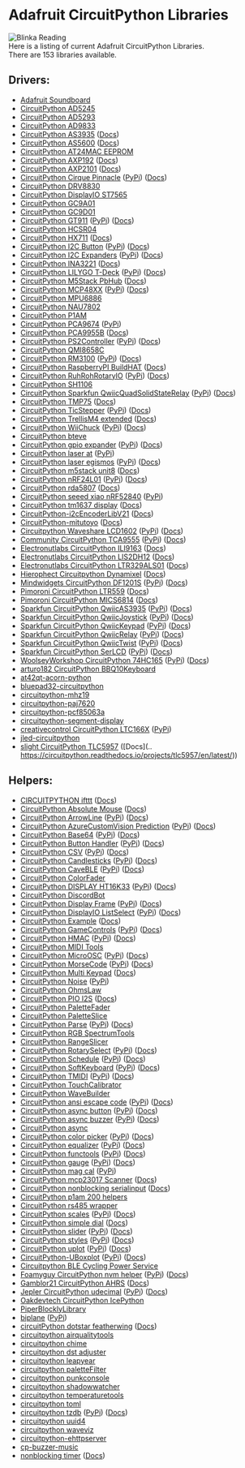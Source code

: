 # Adafruit CircuitPython Libraries
![Blinka Reading](https://raw.githubusercontent.com/adafruit/Adafruit_CircuitPython_Bundle/main/assets/BlinkaBook.png)  
Here is a listing of current Adafruit CircuitPython Libraries.  
There are 153 libraries available.

## Drivers:
* [Adafruit Soundboard](https://github.com/mmabey/Adafruit_Soundboard.git)
* [CircuitPython AD5245](https://github.com/cedargrovestudios/CircuitPython_AD5245.git)
* [CircuitPython AD5293](https://github.com/CedarGroveStudios/CircuitPython_AD5293.git)
* [CircuitPython AD9833](https://github.com/CedarGroveStudios/CircuitPython_AD9833.git)
* [CircuitPython AS3935](https://github.com/BiffoBear/CircuitPython_AS3935.git) \([Docs](https://circuitpython-as3935.readthedocs.io/))
* [CircuitPython AS5600](https://github.com/noelanderson/CircuitPython_AS5600.git) \([Docs](https://circuitpython-as5600.readthedocs.io/))
* [CircuitPython AT24MAC EEPROM](https://github.com/facts-engineering/CircuitPython_AT24MAC_EEPROM.git)
* [CircuitPython AXP192](https://github.com/CDarius/CircuitPython_AXP192.git) \([Docs](https://circuitpython-axp192.readthedocs.io/))
* [CircuitPython AXP2101](https://github.com/CDarius/CircuitPython_AXP2101.git) \([Docs](https://circuitpython-axp2101.readthedocs.io/))
* [CircuitPython Cirque Pinnacle](https://github.com/2bndy5/CircuitPython_Cirque_Pinnacle.git) ([PyPi](https://pypi.org/project/circuitpython-cirque-pinnacle)) \([Docs](https://circuitpython-cirque-pinnacle.readthedocs.io/en/latest/?badge=latest))
* [CircuitPython DRV8830](https://github.com/CedarGroveStudios/CircuitPython_DRV8830.git)
* [CircuitPython DisplayIO ST7565](https://github.com/mateusznowakdev/CircuitPython_DisplayIO_ST7565.git)
* [CircuitPython GC9A01](https://github.com/tylercrumpton/CircuitPython_GC9A01.git)
* [CircuitPython GC9D01](https://github.com/tylercrumpton/CircuitPython_GC9D01.git)
* [CircuitPython GT911](https://github.com/rgrizzell/CircuitPython_GT911.git) ([PyPi](https://pypi.org/project/circuitpython-gt911)) \([Docs](https://circuitpython-gt911.readthedocs.io/))
* [CircuitPython HCSR04](https://github.com/mmabey/CircuitPython_HCSR04.git)
* [CircuitPython HX711](https://github.com/fivesixzero/CircuitPython_HX711.git) \([Docs](https://circuitpython-hx711.readthedocs.io/))
* [CircuitPython I2C Button](https://github.com/gmparis/CircuitPython_I2C_Button.git) ([PyPi](https://pypi.org/project/circuitpython-i2c-button)) \([Docs](https://circuitpython-i2c_button.readthedocs.io/))
* [CircuitPython I2C Expanders](https://github.com/ilikecake/CircuitPython_I2C_Expanders.git) ([PyPi](https://pypi.org/project/circuitpython-i2c-expanders)) \([Docs](https://circuitpython-i2c-expanders.readthedocs.io/))
* [CircuitPython INA3221](https://github.com/barbudor/CircuitPython_INA3221.git) \([Docs](https://circuitpython-ina3221.readthedocs.io/en/latest/))
* [CircuitPython LILYGO T-Deck](https://github.com/rgrizzell/CircuitPython_LILYGO_T-Deck.git) ([PyPi](https://pypi.org/project/circuitpython-lilygo-t-deck)) \([Docs](https://circuitpython-lilygo-t-deck.readthedocs.io/))
* [CircuitPython M5Stack PbHub](https://github.com/CDarius/CircuitPython_M5Stack_PbHub.git) \([Docs](https://circuitpython-m5stack-pbhub.readthedocs.io/))
* [CircuitPython MCP48XX](https://github.com/brushmate/CircuitPython_MCP48XX.git) ([PyPi](https://pypi.org/project/circuitpython-mcp48xx)) \([Docs](https://circuitpython-mcp48xx.readthedocs.io/))
* [CircuitPython MPU6886](https://github.com/jins-tkomoda/CircuitPython_MPU6886.git)
* [CircuitPython NAU7802](https://github.com/CedarGroveStudios/CircuitPython_NAU7802.git)
* [CircuitPython P1AM](https://github.com/facts-engineering/CircuitPython_P1AM.git)
* [CircuitPython PCA9674](https://github.com/XENONFFM/CircuitPython_PCA9674.git) ([PyPi](https://pypi.org/project/circuitpython-pca9674))
* [CircuitPython PCA9955B](https://github.com/noelanderson/CircuitPython_PCA9955B.git) \([Docs](https://circuitpython-pca9955b.readthedocs.io/))
* [CircuitPython PS2Controller](https://github.com/todbot/CircuitPython_PS2Controller.git) ([PyPi](https://pypi.org/project/circuitpython-ps2controller)) \([Docs](https://circuitpython-ps2controller.readthedocs.io/))
* [CircuitPython QMI8658C](https://github.com/jins-tkomoda/CircuitPython_QMI8658C.git)
* [CircuitPython RM3100](https://github.com/furbrain/CircuitPython_RM3100.git) ([PyPi](https://pypi.org/project/circuitpython-rm3100)) \([Docs](https://circuitpython-rm3100.readthedocs.io/))
* [CircuitPython RaspberryPI BuildHAT](https://github.com/CDarius/CircuitPython_RaspberryPI_BuildHAT.git) \([Docs](https://circuitpython-raspberrypi-buildhat.readthedocs.io/))
* [CircuitPython RuhRohRotaryIO](https://github.com/todbot/CircuitPython_RuhRohRotaryIO.git) ([PyPi](https://pypi.org/project/circuitpython-ruhrohrotaryio)) \([Docs](https://circuitpython-ruhrohrotaryio.readthedocs.io/))
* [CircuitPython SH1106](https://github.com/winneymj/CircuitPython_SH1106)
* [CircuitPython Sparkfun QwiicQuadSolidStateRelay](https://github.com/gbeland/CircuitPython_Sparkfun_QwiicQuadSolidStateRelay.git) ([PyPi](https://pypi.org/project/circuitpython-sparkfun-qwiicquadsolidstaterelay)) \([Docs](https://circuitpython-sparkfun-qwiicquadsolidstaterelay.readthedocs.io/))
* [CircuitPython TMP75](https://github.com/barbudor/CircuitPython_TMP75.git) \([Docs](https://circuitpython-tmp75.readthedocs.io/en/latest/))
* [CircuitPython TicStepper](https://github.com/tekktrik/CircuitPython_TicStepper.git) ([PyPi](https://pypi.org/project/circuitpython-ticstepper)) \([Docs](https://circuitpython-ticstepper.readthedocs.io/))
* [CircuitPython TrellisM4 extended](https://github.com/arofarn/CircuitPython_TrellisM4_extended.git) \([Docs](https://circuitpython-trellism4_extended.readthedocs.io/))
* [CircuitPython WiiChuck](https://github.com/jfurcean/CircuitPython_WiiChuck.git) ([PyPi](https://pypi.org/project/circuitpython-wiichuck)) \([Docs](https://circuitpython-wiichuck.readthedocs.io/))
* [CircuitPython bteve](https://github.com/jamesbowman/CircuitPython_bteve.git)
* [CircuitPython gpio expander](https://github.com/gpongelli/CircuitPython_gpio_expander.git) ([PyPi](https://pypi.org/project/circuitpython-gpio-expander)) \([Docs](https://circuitpython-gpio-expander.readthedocs.io/))
* [CircuitPython laser at](https://github.com/furbrain/CircuitPython_laser_at.git) ([PyPi](https://pypi.org/project/circuitpython-laser-at))
* [CircuitPython laser egismos](https://github.com/furbrain/CircuitPython_laser_egismos.git) ([PyPi](https://pypi.org/project/circuitpython-laser-egismos)) \([Docs](https://circuitpython-laser-egismos.readthedocs.io/))
* [CircuitPython m5stack unit8](https://github.com/Neradoc/CircuitPython_m5stack_unit8) \([Docs](https://circuitpython-m5stack-unit8.readthedocs.io/))
* [CircuitPython nRF24L01](https://github.com/2bndy5/CircuitPython_nRF24L01.git) ([PyPi](https://pypi.org/project/circuitpython-nrf24l01)) \([Docs](https://circuitpython-nrf24l01.readthedocs.io/en/stable/))
* [CircuitPython rda5807](https://github.com/tinkeringtech/CircuitPython_rda5807.git) \([Docs](https://circuitpython-rda5807m.readthedocs.io/))
* [CircuitPython seeed xiao nRF52840](https://github.com/furbrain/CircuitPython_seeed_xiao_nRF52840.git) ([PyPi](https://pypi.org/project/circuitpython-seeed-xiao-nrf52840))
* [CircuitPython tm1637 display](https://github.com/Neradoc/CircuitPython_tm1637_display) \([Docs](https://tm1637-display-for-circuitpython.readthedocs.io/))
* [CircuitPython-i2cEncoderLibV21](https://github.com/bwshockley/CircuitPython-i2cEncoderLibV21.git) \([Docs](https://circuitpython-i2cencoderlibv21.readthedocs.io/))
* [CircuitPython-mitutoyo](https://github.com/vifino/CircuitPython-mitutoyo.git) \([Docs](https://circuitpython-mitutoyo.readthedocs.io/))
* [Circuitpython Waveshare LCD1602](https://github.com/Neradoc/Circuitpython_Waveshare_LCD1602.git) ([PyPi](https://pypi.org/project/circuitpython-waveshare-lcd1602)) \([Docs](https://circuitpython-waveshare-lcd1602.readthedocs.io/))
* [Community CircuitPython TCA9555](https://github.com/lesamouraipourpre/Community_CircuitPython_TCA9555.git) ([PyPi](https://pypi.org/project/community-circuitpython-tca9555)) \([Docs](https://community-circuitpython-tca9555.readthedocs.io/))
* [Electronutlabs CircuitPython ILI9163](https://github.com/electronut/Electronutlabs_CircuitPython_ILI9163) \([Docs](https://ili9163.readthedocs.io/en/latest/))
* [Electronutlabs CircuitPython LIS2DH12](https://github.com/electronut/Electronutlabs_CircuitPython_LIS2DH12.git) \([Docs](https://circuitpython-lis2dh12-library.readthedocs.io/en/latest/))
* [Electronutlabs CircuitPython LTR329ALS01](https://github.com/electronut/Electronutlabs_CircuitPython_LTR329ALS01.git) \([Docs](https://circuitpython-ltr329als01-library.readthedocs.io/en/latest/))
* [Hierophect Circuitpython Dynamixel](https://github.com/hierophect/Hierophect_Circuitpython_Dynamixel.git) \([Docs](https://circuitpython-dynamixel.readthedocs.io/))
* [Mindwidgets CircuitPython DF1201S](https://github.com/mindwidgets/Mindwidgets_CircuitPython_DF1201S.git) ([PyPi](https://pypi.org/project/mindwidgets-circuitpython-df1201s)) \([Docs](https://mindwidgets-circuitpython-df1201s-library.readthedocs.io/))
* [Pimoroni CircuitPython LTR559](https://github.com/pimoroni/Pimoroni_CircuitPython_LTR559.git) \([Docs](https://circuitpython.readthedocs.io/projects/pimoroni_circuitpython_ltr559/en/latest/))
* [Pimoroni CircuitPython MICS6814](https://github.com/pimoroni/Pimoroni_CircuitPython_MICS6814.git) \([Docs](https://circuitpython.readthedocs.io/projects/mics6814/en/latest/))
* [Sparkfun CircuitPython QwiicAS3935](https://github.com/fourstix/Sparkfun_CircuitPython_QwiicAS3935.git) ([PyPi](https://pypi.org/project/sparkfun-circuitpython-qwiicas3935)) \([Docs](https://sparkfun-circuitpython-qwiicas3935.readthedocs.io/en/latest/))
* [Sparkfun CircuitPython QwiicJoystick](https://github.com/fourstix/Sparkfun_CircuitPython_QwiicJoystick.git) ([PyPi](https://pypi.org/project/sparkfun-circuitpython-qwiicjoystick)) \([Docs](https://sparkfun-circuitpython-qwiicjoystick.readthedocs.io/en/latest/))
* [Sparkfun CircuitPython QwiicKeypad](https://github.com/fourstix/Sparkfun_CircuitPython_QwiicKeypad) ([PyPi](https://pypi.org/project/sparkfun-circuitpython-qwiickeypad)) \([Docs](https://sparkfun-circuitpython-qwiickeypad.readthedocs.io/en/latest/))
* [Sparkfun CircuitPython QwiicRelay](https://github.com/fourstix/Sparkfun_CircuitPython_QwiicRelay.git) ([PyPi](https://pypi.org/project/sparkfun-circuitpython-qwiicrelay)) \([Docs](https://sparkfun-circuitpython-qwiicrelay.readthedocs.io/en/latest/))
* [Sparkfun CircuitPython QwiicTwist](https://github.com/fourstix/Sparkfun_CircuitPython_QwiicTwist.git) ([PyPi](https://pypi.org/project/sparkfun-circuitpython-qwiictwist)) \([Docs](https://sparkfun-circuitpython-qwiictwist.readthedocs.io/en/latest/))
* [Sparkfun CircuitPython SerLCD](https://github.com/fourstix/Sparkfun_CircuitPython_SerLCD.git) ([PyPi](https://pypi.org/project/sparkfun-circuitpython-serlcd)) \([Docs](https://sparkfun-circuitpython-serlcd.readthedocs.io/en/latest/))
* [WoolseyWorkshop CircuitPython 74HC165](https://github.com/WoolseyWorkshop/WoolseyWorkshop_CircuitPython_74HC165.git) ([PyPi](https://pypi.org/project/woolseyworkshop-circuitpython-74hc165)) \([Docs](https://woolseyworkshop-circuitpython-74hc165.readthedocs.io/))
* [arturo182 CircuitPython BBQ10Keyboard](https://github.com/solderparty/arturo182_CircuitPython_BBQ10Keyboard.git)
* [at42qt-acorn-python](https://github.com/skerr92/at42qt-acorn-python.git)
* [bluepad32-circuitpython](https://github.com/ricardoquesada/bluepad32-circuitpython.git)
* [circuitpython-mhz19](https://github.com/bablokb/circuitpython-mhz19.git)
* [circuitpython-paj7620](https://github.com/deshipu/circuitpython-paj7620.git)
* [circuitpython-pcf85063a](https://github.com/bablokb/circuitpython-pcf85063a.git)
* [circuitpython-segment-display](https://github.com/bablokb/circuitpython-segment-display.git)
* [creativecontrol CircuitPython LTC166X](https://github.com/creativecontrol/creativecontrol_CircuitPython_LTC166X.git) ([PyPi](https://pypi.org/project/creativecontrol-circuitpython-ltc166x))
* [jled-circuitpython](https://github.com/jandelgado/jled-circuitpython)
* [slight CircuitPython TLC5957](https://github.com/s-light/slight_CircuitPython_TLC5957.git) \([Docs](.. https://circuitpython.readthedocs.io/projects/tlc5957/en/latest/))

## Helpers:
* [CIRCUITPYTHON ifttt](https://github.com/benevpi/CIRCUITPYTHON_ifttt.git) \([Docs](https://circuitpython-ifttt.readthedocs.io/))
* [CircuitPython Absolute Mouse](https://github.com/Neradoc/CircuitPython_Absolute_Mouse) \([Docs](https://circuitpython-absolute-mouse.readthedocs.io/))
* [CircuitPython ArrowLine](https://github.com/jposada202020/CircuitPython_ArrowLine.git) ([PyPi](https://pypi.org/project/circuitpython-arrowline)) \([Docs](https://circuitpython-arrowline.readthedocs.io/))
* [CircuitPython AzureCustomVision Prediction](https://github.com/jimbobbennett/CircuitPython_AzureCustomVision_Prediction) ([PyPi](https://pypi.org/project/circuitpython-azurecustomvision-prediction)) \([Docs](https://circuitpython.readthedocs.io/projects/circuitpython_azurecustomvision_prediction/en/latest/))
* [CircuitPython Base64](https://github.com/jimbobbennett/CircuitPython_Base64) ([PyPi](https://pypi.org/project/circuitpython-base64)) \([Docs](https://circuitpython.readthedocs.io/projects/base64/en/latest/))
* [CircuitPython Button Handler](https://github.com/EGJ-Moorington/CircuitPython_Button_Handler.git) ([PyPi](https://pypi.org/project/circuitpython-button-handler)) \([Docs](https://circuitpython-button-handler.readthedocs.io/))
* [CircuitPython CSV](https://github.com/tekktrik/CircuitPython_CSV.git) ([PyPi](https://pypi.org/project/circuitpython-csv)) \([Docs](https://circuitpython-csv.readthedocs.io/))
* [CircuitPython Candlesticks](https://github.com/jposada202020/CircuitPython_Candlesticks.git) ([PyPi](https://pypi.org/project/circuitpython-candlesticks)) \([Docs](https://circuitpython-candlesticks.readthedocs.io/en/latest/?badge=latest))
* [CircuitPython CaveBLE](https://github.com/furbrain/CircuitPython_CaveBLE.git) ([PyPi](https://pypi.org/project/circuitpython-caveble)) \([Docs](https://circuitpython-caveble.readthedocs.io/))
* [CircuitPython ColorFader](https://github.com/CedarGroveStudios/CircuitPython_ColorFader.git)
* [CircuitPython DISPLAY HT16K33](https://github.com/jposada202020/CircuitPython_DISPLAY_HT16K33.git) ([PyPi](https://pypi.org/project/circuitpython-display-ht16k33)) \([Docs](https://circuitpython-display-ht16k33.readthedocs.io/))
* [CircuitPython DiscordBot](https://github.com/2231puppy/CircuitPython_DiscordBot.git)
* [CircuitPython Display Frame](https://github.com/FoamyGuy/CircuitPython_Display_Frame.git) ([PyPi](https://pypi.org/project/circuitpython-display-frame)) \([Docs](https://circuitpython.readthedocs.io/projects/display_frame/en/latest/))
* [CircuitPython DisplayIO ListSelect](https://github.com/FoamyGuy/CircuitPython_DisplayIO_ListSelect.git) ([PyPi](https://pypi.org/project/circuitpython-displayio-listselect)) \([Docs](https://circuitpython-displayio-listselect.readthedocs.io/))
* [CircuitPython Example](https://github.com/tannewt/CircuitPython_Example.git) \([Docs](https://circuitpython-example.readthedocs.io/en/latest/))
* [CircuitPython GameControls](https://github.com/FoamyGuy/CircuitPython_GameControls.git) ([PyPi](https://pypi.org/project/circuitpython-gamecontrols)) \([Docs](https://circuitpython-gamecontrols.readthedocs.io/))
* [CircuitPython HMAC](https://github.com/jimbobbennett/CircuitPython_HMAC) ([PyPi](https://pypi.org/project/circuitpython-hmac)) \([Docs](https://circuitpython.readthedocs.io/projects/hmac/en/latest/))
* [CircuitPython MIDI Tools](https://github.com/CedarGroveStudios/CircuitPython_MIDI_Tools.git)
* [CircuitPython MicroOSC](https://github.com/todbot/CircuitPython_MicroOSC.git) ([PyPi](https://pypi.org/project/circuitpython-microosc)) \([Docs](https://circuitpython-microosc.readthedocs.io/))
* [CircuitPython MorseCode](https://github.com/jposada202020/CircuitPython_MorseCode.git) ([PyPi](https://pypi.org/project/circuitpython-morsecode)) \([Docs](https://circuitpython-morsecode.readthedocs.io/))
* [CircuitPython Multi Keypad](https://github.com/Neradoc/CircuitPython_Multi_Keypad) \([Docs](https://multi-keypad-for-circuitpython.readthedocs.io/))
* [CircuitPython Noise](https://github.com/todbot/CircuitPython_Noise.git) ([PyPi](https://pypi.org/project/circuitpython-noise))
* [CircuitPython OhmsLaw](https://github.com/CedarGroveStudios/CircuitPython_OhmsLaw.git)
* [CircuitPython PIO I2S](https://github.com/relic-se/CircuitPython_PIO_I2S.git) \([Docs](https://circuitpython-pio-i2s.readthedocs.io/))
* [CircuitPython PaletteFader](https://github.com/CedarGroveStudios/CircuitPython_PaletteFader.git)
* [CircuitPython PaletteSlice](https://github.com/CedarGroveStudios/CircuitPython_PaletteSlice.git)
* [CircuitPython Parse](https://github.com/jimbobbennett/CircuitPython_Parse) ([PyPi](https://pypi.org/project/circuitpython-parse)) \([Docs](https://circuitpython.readthedocs.io/projects/parse/en/latest/))
* [CircuitPython RGB SpectrumTools](https://github.com/CedarGroveStudios/CircuitPython_RGB_SpectrumTools.git)
* [CircuitPython RangeSlicer](https://github.com/CedarGroveStudios/CircuitPython_RangeSlicer.git)
* [CircuitPython RotarySelect](https://github.com/FoamyGuy/CircuitPython_RotarySelect.git) ([PyPi](https://pypi.org/project/circuitpython-rotaryselect)) \([Docs](https://circuitpython-rotaryselect.readthedocs.io/))
* [CircuitPython Schedule](https://github.com/cognitivegears/CircuitPython_Schedule.git) ([PyPi](https://pypi.org/project/circuitpython-schedule)) \([Docs](https://circuitpython-schedule.readthedocs.io/))
* [CircuitPython SoftKeyboard](https://github.com/FoamyGuy/CircuitPython_SoftKeyboard.git) ([PyPi](https://pypi.org/project/circuitpython-softkeyboard)) \([Docs](https://circuitpython-softkeyboard.readthedocs.io/))
* [CircuitPython TMIDI](https://github.com/todbot/CircuitPython_TMIDI.git) ([PyPi](https://pypi.org/project/circuitpython-tmidi)) \([Docs](https://circuitpython-tmidi.readthedocs.io/))
* [CircuitPython TouchCalibrator](https://github.com/CedarGroveStudios/CircuitPython_TouchCalibrator.git)
* [CircuitPython WaveBuilder](https://github.com/CedarGroveStudios/CircuitPython_WaveBuilder.git)
* [CircuitPython ansi escape code](https://github.com/s-light/CircuitPython_ansi_escape_code.git) ([PyPi](https://pypi.org/project/circuitpython-ansi-escape-code)) \([Docs](https://circuitpython-ansi-escape-code.readthedocs.io/))
* [CircuitPython async button](https://github.com/furbrain/CircuitPython_async_button.git) ([PyPi](https://pypi.org/project/circuitpython-async-button)) \([Docs](https://circuitpython-async-button.readthedocs.io/))
* [CircuitPython async buzzer](https://github.com/furbrain/CircuitPython_async_buzzer.git) ([PyPi](https://pypi.org/project/circuitpython-async-buzzer)) \([Docs](https://circuitpython-async-buzzer.readthedocs.io/))
* [CircuitPython async](https://github.com/WarriorOfWire/CircuitPython_async.git)
* [CircuitPython color picker](https://github.com/jposada202020/CircuitPython_color_picker.git) ([PyPi](https://pypi.org/project/circuitpython-color-picker)) \([Docs](https://circuitpython-color-picker.readthedocs.io/en/latest/?badge=latest))
* [CircuitPython equalizer](https://github.com/jposada202020/CircuitPython_equalizer.git) ([PyPi](https://pypi.org/project/circuitpython-equalizer)) \([Docs](https://circuitpython-equalizer.readthedocs.io/en/latest/?badge=latest))
* [CircuitPython functools](https://github.com/tekktrik/CircuitPython_functools.git) ([PyPi](https://pypi.org/project/circuitpython-functools)) \([Docs](https://circuitpython-functools.readthedocs.io/))
* [CircuitPython gauge](https://github.com/jposada202020/CircuitPython_gauge.git) ([PyPi](https://pypi.org/project/circuitpython-gauge)) \([Docs](https://circuitpython-gauge.readthedocs.io/))
* [CircuitPython mag cal](https://github.com/furbrain/CircuitPython_mag_cal.git) ([PyPi](https://pypi.org/project/circuitpython-mag-cal))
* [CircuitPython mcp23017 Scanner](https://github.com/Neradoc/CircuitPython_mcp23017_Scanner) \([Docs](https://circuitpython-mcp23017-scanner.readthedocs.io/))
* [CircuitPython nonblocking serialinput](https://github.com/s-light/CircuitPython_nonblocking_serialinput.git) \([Docs](https://circuitpython-nonblocking-serialinput.readthedocs.io/))
* [CircuitPython p1am 200 helpers](https://github.com/facts-engineering/CircuitPython_p1am_200_helpers.git)
* [CircuitPython rs485 wrapper](https://github.com/facts-engineering/CircuitPython_rs485_wrapper.git)
* [CircuitPython scales](https://github.com/jposada202020/CircuitPython_scales.git) ([PyPi](https://pypi.org/project/circuitpython-scales)) \([Docs](https://circuitpython-scales.readthedocs.io/en/latest/?badge=latest))
* [CircuitPython simple dial](https://github.com/jposada202020/CircuitPython_simple_dial.git) \([Docs](https://circuitpython-simple_dial.readthedocs.io/))
* [CircuitPython slider](https://github.com/jposada202020/CircuitPython_slider.git) ([PyPi](https://pypi.org/project/circuitpython-slider)) \([Docs](https://circuitpython-slider.readthedocs.io/en/latest/?badge=latest))
* [CircuitPython styles](https://github.com/jposada202020/CircuitPython_styles) ([PyPi](https://pypi.org/project/circuitpython-styles)) \([Docs](https://circuitpython-styles.readthedocs.io/en/latest/?badge=latest))
* [CircuitPython uplot](https://github.com/jposada202020/CircuitPython_uplot.git) ([PyPi](https://pypi.org/project/circuitpython-uplot)) \([Docs](https://circuitpython-uplot.readthedocs.io/))
* [CircuitPython-UBoxplot](https://github.com/jposada202020/CircuitPython-UBoxplot.git) ([PyPi](https://pypi.org/project/circuitpython-uboxplot)) \([Docs](https://circuitpython-uboxplot.readthedocs.io/))
* [Circuitpython BLE Cycling Power Service](https://github.com/EzrSchwartz/Circuitpython_BLE_Cycling_Power_Service.git)
* [Foamyguy CircuitPython nvm helper](https://github.com/FoamyGuy/Foamyguy_CircuitPython_nvm_helper.git) ([PyPi](https://pypi.org/project/foamyguy-circuitpython-nvm-helper)) \([Docs](https://circuitpython-nvm-helper.readthedocs.io/))
* [Gamblor21 CircuitPython AHRS](https://github.com/gamblor21/Gamblor21_CircuitPython_AHRS.git) \([Docs](https://circuitpython-ahrs.readthedocs.io/))
* [Jepler CircuitPython udecimal](https://github.com/jepler/Jepler_CircuitPython_udecimal.git) ([PyPi](https://pypi.org/project/jepler-circuitpython-udecimal)) \([Docs](https://jepler-udecimal.readthedocs.io/en/latest/))
* [Oakdevtech CircuitPython IcePython](https://github.com/skerr92/Oakdevtech_CircuitPython_IcePython.git)
* [PiperBlocklyLibrary](https://github.com/buildwithpiper/PiperBlocklyLibrary.git)
* [biplane](https://github.com/Uberi/biplane.git) ([PyPi](https://pypi.org/project/biplane))
* [circuitPython dotstar featherwing](https://github.com/jepler/circuitPython_dotstar_featherwing.git) \([Docs](https://circuitpython.readthedocs.io/projects/dotstar_featherwing/en/latest/))
* [circuitpython airqualitytools](https://github.com/cedargrovestudios/circuitpython_airqualitytools.git)
* [circuitpython chime](https://github.com/cedargrovestudios/circuitpython_chime.git)
* [circuitpython dst adjuster](https://github.com/cedargrovestudios/circuitpython_dst_adjuster)
* [circuitpython leapyear](https://github.com/cedargrovestudios/circuitpython_leapyear)
* [circuitpython paletteFilter](https://github.com/Cedargrovestudios/circuitpython_paletteFilter.git)
* [circuitpython punkconsole](https://github.com/cedargrovestudios/circuitpython_punkconsole.git)
* [circuitpython shadowwatcher](https://github.com/cedargrovestudios/circuitpython_shadowwatcher.git)
* [circuitpython temperaturetools](https://github.com/cedargrovestudios/circuitpython_temperaturetools.git)
* [circuitpython toml](https://github.com/elpekenin/circuitpython_toml.git)
* [circuitpython tzdb](https://github.com/evindunn/circuitpython_tzdb.git) ([PyPi](https://pypi.org/project/circuitpython-tzdb)) \([Docs](https://circuitpython-tzdb.readthedocs.io/))
* [circuitpython uuid4](https://github.com/DerBroader71/circuitpython_uuid4.git)
* [circuitpython waveviz](https://github.com/cedargrovestudios/circuitpython_waveviz.git)
* [circuitpython-ehttpserver](https://github.com/bablokb/circuitpython-ehttpserver.git)
* [cp-buzzer-music](https://github.com/bablokb/cp-buzzer-music.git)
* [nonblocking timer](https://github.com/Angeleno-Tech/nonblocking_timer.git) \([Docs](https://circuitpython-nonblocking_timer.readthedocs.io/))
